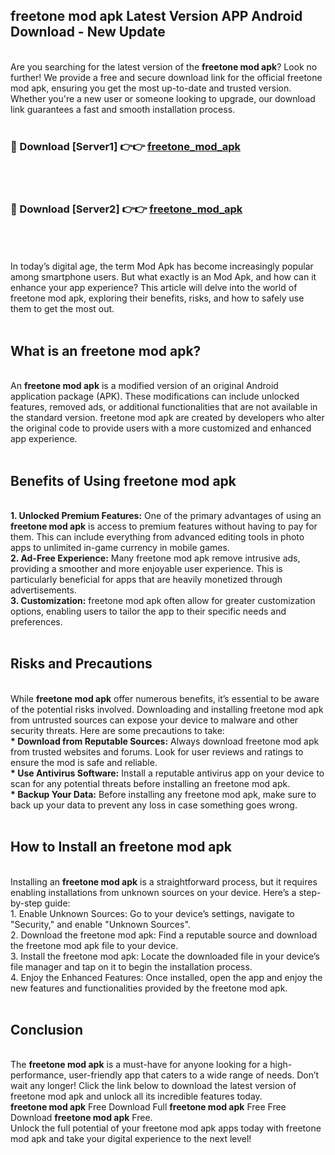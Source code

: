## freetone mod apk Latest Version APP Android Download - New Update
<br>
Are you searching for the latest version of the <strong>freetone mod apk</strong>? Look no further! We provide a free and secure download link for the official freetone mod apk, ensuring you get the most up-to-date and trusted version. Whether you're a new user or someone looking to upgrade, our download link guarantees a fast and smooth installation process.
<br>
<br>
<h3>🔴 Download [Server1] 👉👉 <a href="https://modyolo.store/freetone+mod+apk">freetone_mod_apk</a></h3><br>
<br>
<h3>🔴 Download [Server2] 👉👉 <a href="https://modyolo.store/freetone+mod+apk">freetone_mod_apk</a></h3><br>
<br>
<br>
In today’s digital age, the term Mod Apk has become increasingly popular among smartphone users. But what exactly is an Mod Apk, and how can it enhance your app experience? This article will delve into the world of freetone mod apk, exploring their benefits, risks, and how to safely use them to get the most out.
<br>
<br>
<h2>What is an freetone mod apk?</h2>
<br>
An <strong>freetone mod apk</strong> is a modified version of an original Android application package (APK). These modifications can include unlocked features, removed ads, or additional functionalities that are not available in the standard version. freetone mod apk are created by developers who alter the original code to provide users with a more customized and enhanced app experience.
<br>
<br>
<h2>Benefits of Using freetone mod apk</h2>
<br>
<strong> 1. Unlocked Premium Features:</strong> One of the primary advantages of using an <strong>freetone mod apk</strong> is access to premium features without having to pay for them. This can include everything from advanced editing tools in photo apps to unlimited in-game currency in mobile games.
<br>
<strong> 2. Ad-Free Experience:</strong> Many freetone mod apk remove intrusive ads, providing a smoother and more enjoyable user experience. This is particularly beneficial for apps that are heavily monetized through advertisements.
<br>
<strong> 3. Customization:</strong> freetone mod apk often allow for greater customization options, enabling users to tailor the app to their specific needs and preferences.
<br>
<br>
<h2>Risks and Precautions</h2>
<br>
While <strong>freetone mod apk</strong> offer numerous benefits, it’s essential to be aware of the potential risks involved. Downloading and installing freetone mod apk from untrusted sources can expose your device to malware and other security threats. Here are some precautions to take:
<br>
<strong> * Download from Reputable Sources:</strong> Always download freetone mod apk from trusted websites and forums. Look for user reviews and ratings to ensure the mod is safe and reliable.
<br>
<strong> * Use Antivirus Software:</strong> Install a reputable antivirus app on your device to scan for any potential threats before installing an freetone mod apk.
<br>
<strong> * Backup Your Data:</strong> Before installing any freetone mod apk, make sure to back up your data to prevent any loss in case something goes wrong.
<br>
<br>
<h2>How to Install an freetone mod apk</h2>
<br>
Installing an <strong>freetone mod apk</strong> is a straightforward process, but it requires enabling installations from unknown sources on your device. Here’s a step-by-step guide:
<br>
 1. Enable Unknown Sources: Go to your device’s settings, navigate to "Security," and enable "Unknown Sources".
<br>
 2. Download the freetone mod apk: Find a reputable source and download the freetone mod apk file to your device.
<br>
 3. Install the freetone mod apk: Locate the downloaded file in your device’s file manager and tap on it to begin the installation process.
<br>
 4. Enjoy the Enhanced Features: Once installed, open the app and enjoy the new features and functionalities provided by the freetone mod apk.
<br>
<br>
<h2><strong>Conclusion</strong></h2>
<br>
The <strong>freetone mod apk</strong> is a must-have for anyone looking for a high-performance, user-friendly app that caters to a wide range of needs. Don’t wait any longer! Click the link below to download the latest version of freetone mod apk and unlock all its incredible features today.
<br>
<strong>freetone mod apk</strong> Free Download Full <strong>freetone mod apk</strong> Free Free Download <strong>freetone mod apk</strong> Free.
<br>
Unlock the full potential of your freetone mod apk apps today with freetone mod apk and take your digital experience to the next level!
